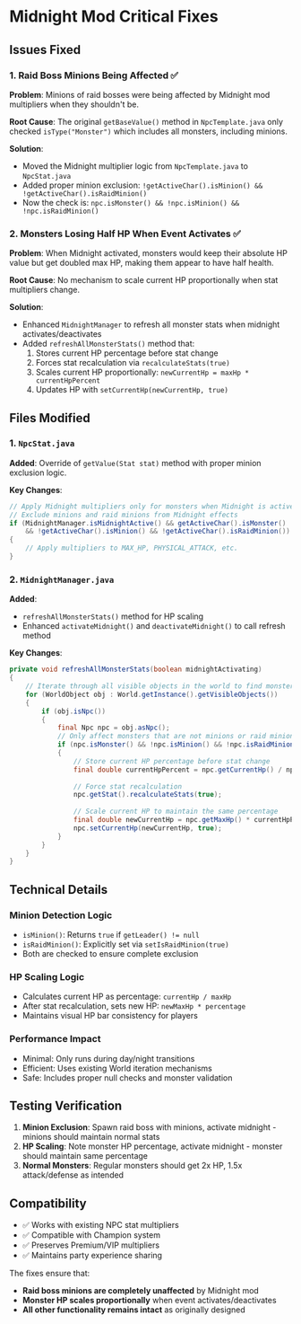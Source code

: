 # Midnight Mod Critical Fixes

## Issues Fixed

### 1. Raid Boss Minions Being Affected ✅
**Problem**: Minions of raid bosses were being affected by Midnight mod multipliers when they shouldn't be.

**Root Cause**: The original `getBaseValue()` method in `NpcTemplate.java` only checked `isType("Monster")` which includes all monsters, including minions.

**Solution**: 
- Moved the Midnight multiplier logic from `NpcTemplate.java` to `NpcStat.java`
- Added proper minion exclusion: `!getActiveChar().isMinion() && !getActiveChar().isRaidMinion()`
- Now the check is: `npc.isMonster() && !npc.isMinion() && !npc.isRaidMinion()`

### 2. Monsters Losing Half HP When Event Activates ✅
**Problem**: When Midnight activated, monsters would keep their absolute HP value but get doubled max HP, making them appear to have half health.

**Root Cause**: No mechanism to scale current HP proportionally when stat multipliers change.

**Solution**:
- Enhanced `MidnightManager` to refresh all monster stats when midnight activates/deactivates
- Added `refreshAllMonsterStats()` method that:
  1. Stores current HP percentage before stat change
  2. Forces stat recalculation via `recalculateStats(true)`
  3. Scales current HP proportionally: `newCurrentHp = maxHp * currentHpPercent`
  4. Updates HP with `setCurrentHp(newCurrentHp, true)`

## Files Modified

### 1. `NpcStat.java` 
**Added**: Override of `getValue(Stat stat)` method with proper minion exclusion logic.

**Key Changes**:
```java
// Apply Midnight multipliers only for monsters when Midnight is active
// Exclude minions and raid minions from Midnight effects
if (MidnightManager.isMidnightActive() && getActiveChar().isMonster() 
    && !getActiveChar().isMinion() && !getActiveChar().isRaidMinion())
{
    // Apply multipliers to MAX_HP, PHYSICAL_ATTACK, etc.
}
```

### 2. `MidnightManager.java`
**Added**: 
- `refreshAllMonsterStats()` method for HP scaling
- Enhanced `activateMidnight()` and `deactivateMidnight()` to call refresh method

**Key Changes**:
```java
private void refreshAllMonsterStats(boolean midnightActivating)
{
    // Iterate through all visible objects in the world to find monsters
    for (WorldObject obj : World.getInstance().getVisibleObjects())
    {
        if (obj.isNpc())
        {
            final Npc npc = obj.asNpc();
            // Only affect monsters that are not minions or raid minions
            if (npc.isMonster() && !npc.isMinion() && !npc.isRaidMinion())
            {
                // Store current HP percentage before stat change
                final double currentHpPercent = npc.getCurrentHp() / npc.getMaxHp();
                
                // Force stat recalculation
                npc.getStat().recalculateStats(true);
                
                // Scale current HP to maintain the same percentage
                final double newCurrentHp = npc.getMaxHp() * currentHpPercent;
                npc.setCurrentHp(newCurrentHp, true);
            }
        }
    }
}
```

## Technical Details

### Minion Detection Logic
- `isMinion()`: Returns `true` if `getLeader() != null`
- `isRaidMinion()`: Explicitly set via `setIsRaidMinion(true)`  
- Both are checked to ensure complete exclusion

### HP Scaling Logic
- Calculates current HP as percentage: `currentHp / maxHp`
- After stat recalculation, sets new HP: `newMaxHp * percentage`
- Maintains visual HP bar consistency for players

### Performance Impact
- Minimal: Only runs during day/night transitions
- Efficient: Uses existing World iteration mechanisms
- Safe: Includes proper null checks and monster validation

## Testing Verification

1. **Minion Exclusion**: Spawn raid boss with minions, activate midnight - minions should maintain normal stats
2. **HP Scaling**: Note monster HP percentage, activate midnight - monster should maintain same percentage
3. **Normal Monsters**: Regular monsters should get 2x HP, 1.5x attack/defense as intended

## Compatibility
- ✅ Works with existing NPC stat multipliers
- ✅ Compatible with Champion system
- ✅ Preserves Premium/VIP multipliers
- ✅ Maintains party experience sharing

The fixes ensure that:
- **Raid boss minions are completely unaffected** by Midnight mod
- **Monster HP scales proportionally** when event activates/deactivates  
- **All other functionality remains intact** as originally designed